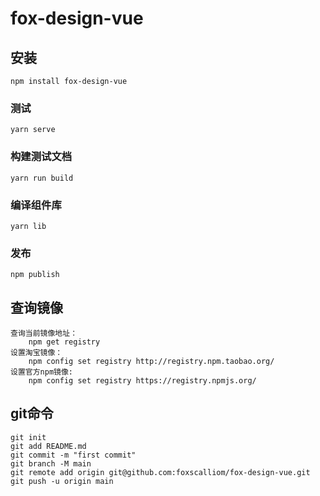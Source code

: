 # fox-design-vue

## 安装
```
npm install fox-design-vue
```

### 测试
```
yarn serve
```

### 构建测试文档
```
yarn run build
```

### 编译组件库
```
yarn lib
```
### 发布
```
npm publish  
```
## 查询镜像
```
查询当前镜像地址：
	npm get registry
设置淘宝镜像：
	npm config set registry http://registry.npm.taobao.org/
设置官方npm镜像:
	npm config set registry https://registry.npmjs.org/
```
## git命令
```
git init
git add README.md
git commit -m "first commit"
git branch -M main
git remote add origin git@github.com:foxscalliom/fox-design-vue.git
git push -u origin main
```